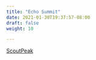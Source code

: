 ```yaml
---
title: "Echo Summit"
date: 2021-01-30T19:37:57-08:00
draft: false
weight: 10

---
```


<a target="_blank" href="/xmeyers/maps/ScoutPeak.pdf">ScoutPeak</a> 


